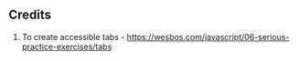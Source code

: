 ## Credits
1. To create accessible tabs - https://wesbos.com/javascript/06-serious-practice-exercises/tabs
